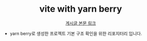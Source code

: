 <div align="center">
	<h1>vite with yarn berry</h1>
	<a href="https://iwannaberealnerd.oopy.io/a4943d80-ab80-4367-8cee-ae5928e3f901">게시글 본문 링크</a>
</div>

- yarn berry로 생성한 프로젝트 기본 구조 확인을 위한 리포지터리 입니다.